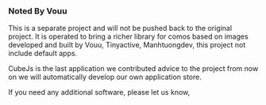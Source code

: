 ### Noted By Vouu

This is a separate project and will not be pushed back to the original project. It is operated to bring a richer library for comos based on images developed and built by Vouu, Tinyactive, Manhtuongdev, this project not include default apps.

CubeJs is the last application we contributed advice to the project from now on we will automatically develop our own application store.

If you need any additional software, please let us know, 
